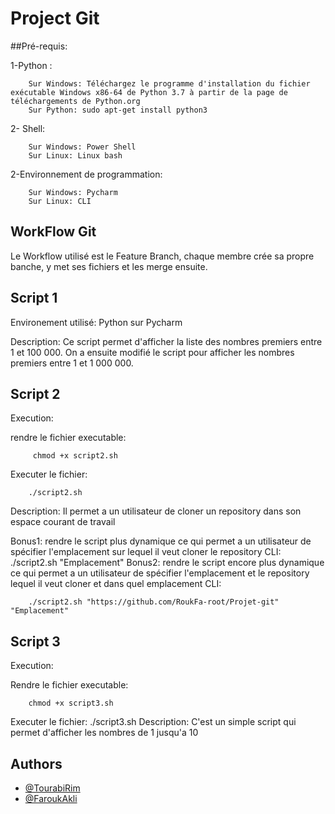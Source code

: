 
# Project Git

##Pré-requis:


   1-Python :

        Sur Windows: Téléchargez le programme d'installation du fichier exécutable Windows x86-64 de Python 3.7 à partir de la page de téléchargements de Python.org
        Sur Python: sudo apt-get install python3
   
   2- Shell:

        Sur Windows: Power Shell
        Sur Linux: Linux bash
   
   2-Environnement de programmation:
   
        Sur Windows: Pycharm
        Sur Linux: CLI





## WorkFlow Git

Le Workflow utilisé est le Feature Branch, chaque membre crée sa propre banche, y met ses fichiers et les merge ensuite.
## Script 1

Environement utilisé: Python sur Pycharm

Description: Ce script permet d'afficher la liste des nombres premiers entre 1 et 100 000.
On a ensuite modifié le script pour afficher les nombres premiers entre 1 et 1 000 000.


## Script 2

Execution:

rendre le fichier executable:
                       
         chmod +x script2.sh
Executer le fichier: 

        ./script2.sh

Description: Il permet a un utilisateur de cloner un repository dans son espace courant de travail

Bonus1: rendre le script plus dynamique ce qui permet a un utilisateur de spécifier l'emplacement sur lequel il veut cloner le repository CLI: ./script2.sh "Emplacement"
Bonus2: rendre le script encore plus dynamique ce qui permet a un utilisateur de spécifier l'emplacement et le repository lequel il veut cloner et dans quel emplacement  CLI:

        ./script2.sh "https://github.com/RoukFa-root/Projet-git" "Emplacement"
## Script 3

Execution:

Rendre le fichier executable: 
        
        chmod +x script3.sh      
Executer le fichier: ./script3.sh
Description: C'est un simple script qui permet d'afficher les nombres de 1 jusqu'a 10

## Authors

- [@TourabiRim](https://github.com/TourabiRim)
- [@FaroukAkli](https://github.com/RoukFa-root)


